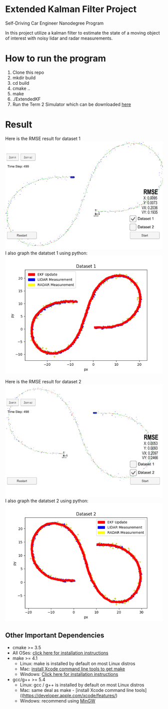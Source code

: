 # Extended Kalman Filter Project
Self-Driving Car Engineer Nanodegree Program

In this project utilize a kalman filter to estimate the state of a moving object of interest with noisy lidar and radar measurements.
# How to run the program
1. Clone this repo
1. mkdir build
2. cd build
3. cmake ..
4. make
5. ./ExtendedKF
6. Run the Term 2 Simulator which can be downloaded [here](https://github.com/udacity/self-driving-car-sim/releases)

# Result
Here is the RMSE result for dataset 1
![Simulator output](/output_images/sim_dataset1.png)
I also graph the datatset 1 using python:
![Dataset1 with update](/output_images/dataset_1.png)

Here is the RMSE result for dataset 2
![Simulator output](/output_images/sim_dataset2.png)
I also graph the datatset 2 using python:
![Dataset2 with update](/output_images/dataset_2.png)


## Other Important Dependencies

* cmake >= 3.5
 * All OSes: [click here for installation instructions](https://cmake.org/install/)
* make >= 4.1
  * Linux: make is installed by default on most Linux distros
  * Mac: [install Xcode command line tools to get make](https://developer.apple.com/xcode/features/)
  * Windows: [Click here for installation instructions](http://gnuwin32.sourceforge.net/packages/make.htm)
* gcc/g++ >= 5.4
  * Linux: gcc / g++ is installed by default on most Linux distros
  * Mac: same deal as make - [install Xcode command line tools]((https://developer.apple.com/xcode/features/)
  * Windows: recommend using [MinGW](http://www.mingw.org/)